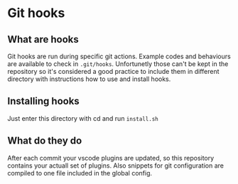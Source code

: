 # Git hooks

## What are hooks

Git hooks are run during specific git actions. Example codes and behaviours are available to check in `.git/hooks`. Unfortunetly those can't be kept in the repository so it's considered a good practice to include them in different directory with instructions how to use and install hooks.

## Installing hooks

Just enter this directory with cd and run `install.sh`

## What do they do

After each commit your vscode plugins are updated, so this repository contains your actuall set of plugins. Also snippets for git configuration are compiled to one file included in the global config.
